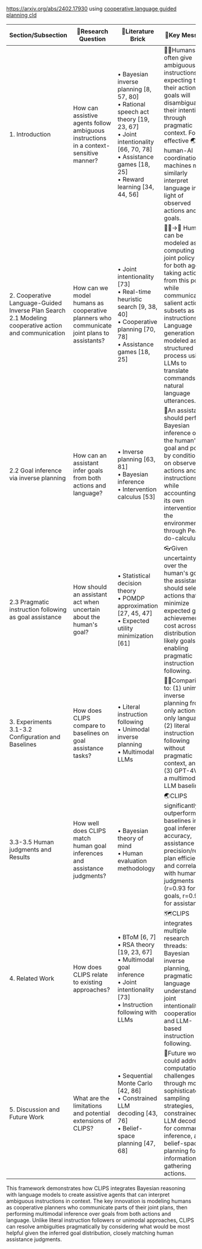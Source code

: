 https://arxiv.org/abs/2402.17930
using [cooperative language guided planning cld](https://claude.ai/chat/fd424eab-3f00-4823-8347-1ffa890e5208)

|Section/Subsection|🔐Research Question|🧱Literature Brick|🔑Key Message|📊Empirical Evidence|
|---|---|---|---|---|
|1. Introduction|How can assistive agents follow ambiguous instructions in a context-sensitive manner?|• Bayesian inverse planning [8, 57, 80]<br>• Rational speech act theory [19, 23, 67]<br>• Joint intentionality [66, 70, 78]<br>• Assistance games [18, 25]<br>• Reward learning [34, 44, 56]|🧍‍♀️Humans often give ambiguous instructions expecting that their actions or goals will disambiguate their intentions through pragmatic context. For effective 🌏human-AI coordination, machines must similarly interpret language in light of observed actions and goals.|None (conceptual introduction)|
|2. Cooperative Language-Guided Inverse Plan Search<br>2.1 Modeling cooperative action and communication|How can we model humans as cooperative planners who communicate joint plans to assistants?|• Joint intentionality [73]<br>• Real-time heuristic search [9, 38, 40]<br>• Cooperative planning [70, 78]<br>• Assistance games [18, 25]|🧍‍♀️→🧭 Humans can be modeled as computing a joint policy π for both agents, taking actions from this policy while communicating salient action subsets as instructions. Language generation is modeled as a structured process using LLMs to translate commands into natural language utterances.|Fig 1: CLIPS overview<br>Fig 2: Model architecture with generative process<br>Fig 2d: Command-utterance examples|
|2.2 Goal inference via inverse planning|How can an assistant infer goals from both actions and language?|• Inverse planning [63, 81]<br>• Bayesian inference<br>• Intervention calculus [53]|🧠An assistant should perform Bayesian inference over the human's goal and policy by conditioning on observed actions and instructions, while accounting for its own interventions in the environment through Pearl's do-calculus.|Algorithm 1: CLIPS belief initialization and update<br>Fig 2a-c: Graphical model and probabilistic programs|
|2.3 Pragmatic instruction following as goal assistance|How should an assistant act when uncertain about the human's goal?|• Statistical decision theory<br>• POMDP approximation [27, 45, 47]<br>• Expected utility minimization [61]|👓Given uncertainty over the human's goal, the assistant should select actions that minimize expected goal achievement cost across the distribution of likely goals, enabling pragmatic instruction following.|Algorithm 2: CLIPS QMDP assistance policy|
|3. Experiments<br>3.1-3.2 Configuration and Baselines|How does CLIPS compare to baselines on goal assistance tasks?|• Literal instruction following<br>• Unimodal inverse planning<br>• Multimodal LLMs|🧍‍♀️Comparing to: (1) unimodal inverse planning from only actions or only language, (2) literal instruction following without pragmatic context, and (3) GPT-4V as a multimodal LLM baseline.|Fig 3: VirtualHome example with ambiguous instruction<br>Table A1-A2: Dataset descriptions|
|3.3-3.5 Human judgments and Results|How well does CLIPS match human goal inferences and assistance judgments?|• Bayesian theory of mind<br>• Human evaluation methodology|🌏CLIPS significantly outperforms all baselines in goal inference accuracy, assistance precision/recall, plan efficiency, and correlation with human judgments (r=0.93 for goals, r=0.96 for assistance).|Table 1: Performance metrics<br>Fig 4: Qualitative examples showing CLIPS vs baselines<br>Fig C2: Human-model correlations|
|4. Related Work|How does CLIPS relate to existing approaches?|• BToM [6, 7]<br>• RSA theory [19, 23, 67]<br>• Multimodal goal inference<br>• Joint intentionality [73]<br>• Instruction following with LLMs|🗺️CLIPS integrates multiple research threads: Bayesian inverse planning, pragmatic language understanding, joint intentionality in cooperation, and LLM-based instruction following.|None (literature review)|
|5. Discussion and Future Work|What are the limitations and potential extensions of CLIPS?|• Sequential Monte Carlo [42, 86]<br>• Constrained LLM decoding [43, 76]<br>• Belief-space planning [47, 68]|🤜Future work could address computational challenges through more sophisticated sampling strategies, constrained LLM decoding for command inference, and belief-space planning for information gathering actions.|None (discussion)|

This framework demonstrates how CLIPS integrates Bayesian reasoning with language models to create assistive agents that can interpret ambiguous instructions in context. The key innovation is modeling humans as cooperative planners who communicate parts of their joint plans, then performing multimodal inference over goals from both actions and language. Unlike literal instruction followers or unimodal approaches, CLIPS can resolve ambiguities pragmatically by considering what would be most helpful given the inferred goal distribution, closely matching human assistance judgments.